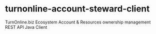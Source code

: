 # turnonline-account-steward-client
TurnOnline.biz Ecosystem Account &amp; Resources ownership management REST API Java Client
